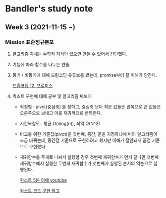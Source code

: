 # Bandler's study note 
## Week 3 (2021-11-15 ~)

### Mission 표준정규분포
1. 알고리즘 자체는 수학적 지식만 있으면 만들 수 있어서 간단했다.
2. 기능에 따라 함수를 나누는 연습.
3. 동기 / 비동기에 대해 드림코딩 유튜브를 봤는데, promise부터 잘 이해가 안간다.

    [드림코딩 12. 프로미스](https://www.youtube.com/watch?v=JB_yU6Oe2eE)
    
4. 퀵소트 구현에 대해 공부 및 알고리즘 짜보기
    - 퀵정렬 : pivot(중심축) 을 정하고, 중심축 보다 작은 값들은 왼쪽으로 큰 값들은 오른쪽으로 보내고 이를 재귀적으로 반복한다.
    - 시간복잡도 : 평균 O(nlog(n)), 최악 O(N^2)
    - 비교를 위한 기준값(pivot)을 첫번째, 중간, 끝을 지정하냐에 따라 알고리즘이 조금 바뀌는데, 중간점 기준으로 구현하려고 했지만 이해가 잘안돼서 끝점 기준으로 구현했다.
    - 재귀함수를 두개로 나눠서 실행할 경우 첫번째 재귀함수가 먼저 끝나면 첫번째 재귀함수에서 실행한 두번째 재귀함수가 첫번째가 실행된 순서의 역순으로 실행된다.
    
       [퀵소트 5분 이해 youtube](https://www.youtube.com/watch?v=cWH49IKDIiI)
    
       [퀵소트 코드 구현 참고](https://jun-choi-4928.medium.com/javascript%EB%A1%9C-quick-sort-%ED%80%B5-%EC%A0%95%EB%A0%AC-%EA%B5%AC%ED%98%84%ED%95%98%EA%B8%B0-76bf539abc0d)
    
